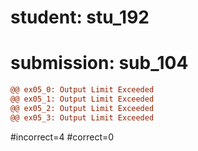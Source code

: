 # student: stu_192
# submission: sub_104

```diff
@@ ex05_0: Output Limit Exceeded
@@ ex05_1: Output Limit Exceeded
@@ ex05_2: Output Limit Exceeded
@@ ex05_3: Output Limit Exceeded
```
#incorrect=4
#correct=0
